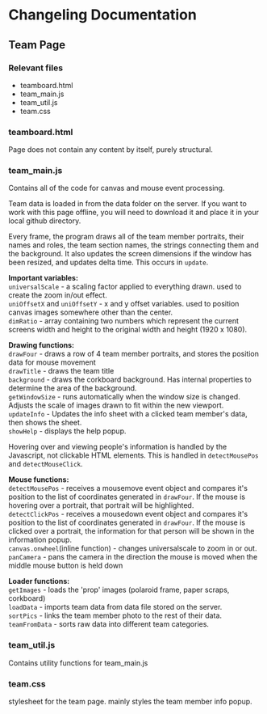 # Changeling Documentation
## Team Page

### Relevant files
- teamboard.html
- team_main.js
- team_util.js
- team.css

### **teamboard.html**
Page does not contain any content by itself, purely structural.

### **team_main.js**
Contains all of the code for canvas and mouse event processing.

Team data is loaded in from the data folder on the server. If you want to work with this page offline, you will need to download it and place it in your local github directory. 

Every frame, the program draws all of the team member portraits, their names and roles, the team section names, the strings connecting them and the background. It also updates the screen dimensions if the window has been resized, and updates delta time. This occurs in `update`.

**Important variables:**  
`universalScale` - a scaling factor applied to everything drawn. used to create the zoom in/out effect.  
`uniOffsetX` and `uniOffsetY` - x and y offset variables. used to position canvas images somewhere other than the center.  
`dimRatio` - array containing two numbers which represent the current screens width and height to the original width and height (1920 x 1080).

**Drawing functions:**  
`drawFour` - draws a row of 4 team member portraits, and stores the position data for mouse movement  
`drawTitle` - draws the team title  
`background` - draws the corkboard background. Has internal properties to determine the area of the background.  
`getWindowSize` - runs automatically when the window size is changed. Adjusts the scale of images drawn to fit within the new viewport.  
`updateInfo` - Updates the info sheet with a clicked team member's data, then shows the sheet.  
`showHelp` - displays the help popup.

Hovering over and viewing people's information is handled by the Javascript, not clickable HTML elements. This is handled in `detectMousePos` and `detectMouseClick`.

**Mouse functions:**  
`detectMousePos` - receives a mousemove event object and compares it's position to the list of coordinates generated in `drawFour`. If the mouse is hovering over a portrait, that portrait will be highlighted.  
`detectClickPos` - receives a mousedown event object and compares it's position to the list of coordinates generated in `drawFour`. If the mouse is clicked over a portrait, the information for that person will be shown in the information popup.  
`canvas.onwheel`(inline function) - changes universalscale to zoom in or out.  
`panCamera` - pans the camera in the direction the mouse is moved when the middle mouse button is held down 

**Loader functions:**  
`getImages` - loads the 'prop' images (polaroid frame, paper scraps, corkboard)  
`loadData` - imports team data from data file stored on the server.  
`sortPics` - links the team member photo to the rest of their data.  
`teamFromData` - sorts raw data into different team categories. 

### **team_util.js** 
Contains utility functions for team_main.js

### **team.css**
stylesheet for the team page. mainly styles the team member info popup. 

